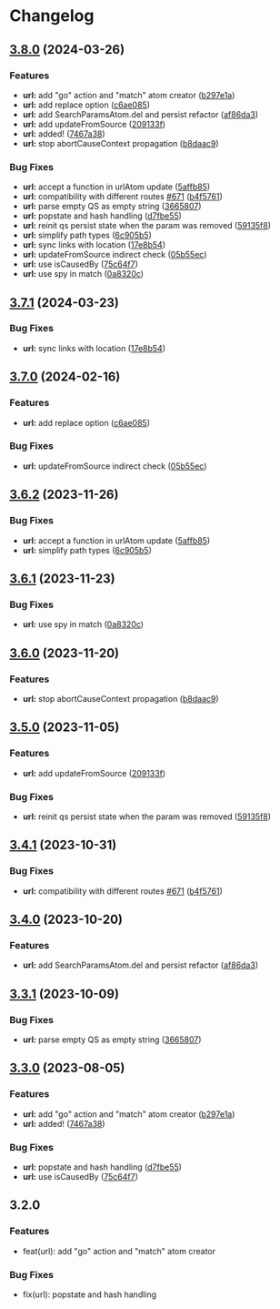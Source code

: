 # Changelog

## [3.8.0](https://github.com/kirademiurge/reatom/compare/url-v3.7.1...url-v3.8.0) (2024-03-26)


### Features

* **url:** add "go" action and "match" atom creator ([b297e1a](https://github.com/kirademiurge/reatom/commit/b297e1af737728693d5980704669377bd99b4d22))
* **url:** add replace option ([c6ae085](https://github.com/kirademiurge/reatom/commit/c6ae0859fd246135e17379623e91a67ffeedbb59))
* **url:** add SearchParamsAtom.del and persist refactor ([af86da3](https://github.com/kirademiurge/reatom/commit/af86da339cf0ba864eec9d074aa9f8b14c403fd2))
* **url:** add updateFromSource ([209133f](https://github.com/kirademiurge/reatom/commit/209133f1426583729aac394fdf5e2a484252c3eb))
* **url:** added! ([7467a38](https://github.com/kirademiurge/reatom/commit/7467a387350ef435c0594e3045da1c86bf1e235a))
* **url:** stop abortCauseContext propagation ([b8daac9](https://github.com/kirademiurge/reatom/commit/b8daac98b2638fbe170aebed7816afec9e73928f))


### Bug Fixes

* **url:** accept a function in urlAtom update ([5affb85](https://github.com/kirademiurge/reatom/commit/5affb8525fe5629621e0f7fe9b999f1e2306b28e))
* **url:** compatibility with different routes [#671](https://github.com/kirademiurge/reatom/issues/671) ([b4f5761](https://github.com/kirademiurge/reatom/commit/b4f5761a8cde3697e4a9192e88ccc42ff8378bba))
* **url:** parse empty QS as empty string ([3665807](https://github.com/kirademiurge/reatom/commit/3665807cdbe131f87a414ac5907cd8a88cafe769))
* **url:** popstate and hash handling ([d7fbe55](https://github.com/kirademiurge/reatom/commit/d7fbe5586a6707713e8981b381c8dcb5056ccad9))
* **url:** reinit qs persist state when the param was removed ([59135f8](https://github.com/kirademiurge/reatom/commit/59135f883681bed433fb5ab36111ca9d478e05fb))
* **url:** simplify path types ([6c905b5](https://github.com/kirademiurge/reatom/commit/6c905b5424a9d85c20059db04c3c03551cef9c5b))
* **url:** sync links with location ([17e8b54](https://github.com/kirademiurge/reatom/commit/17e8b54d3990745dc2498ac60eef0e0d95dd5fb2))
* **url:** updateFromSource indirect check ([05b55ec](https://github.com/kirademiurge/reatom/commit/05b55ecf973dbb43e91226390bdf102c17455f88))
* **url:** use isCausedBy ([75c64f7](https://github.com/kirademiurge/reatom/commit/75c64f7ae314f0d58a8c8f5e175f35b7237fcf25))
* **url:** use spy in match ([0a8320c](https://github.com/kirademiurge/reatom/commit/0a8320c02ef8036816c3361fae852eaf159b359c))

## [3.7.1](https://github.com/artalar/reatom/compare/url-v3.7.0...url-v3.7.1) (2024-03-23)


### Bug Fixes

* **url:** sync links with location ([17e8b54](https://github.com/artalar/reatom/commit/17e8b54d3990745dc2498ac60eef0e0d95dd5fb2))

## [3.7.0](https://github.com/artalar/reatom/compare/url-v3.6.2...url-v3.7.0) (2024-02-16)


### Features

* **url:** add replace option ([c6ae085](https://github.com/artalar/reatom/commit/c6ae0859fd246135e17379623e91a67ffeedbb59))


### Bug Fixes

* **url:** updateFromSource indirect check ([05b55ec](https://github.com/artalar/reatom/commit/05b55ecf973dbb43e91226390bdf102c17455f88))

## [3.6.2](https://github.com/artalar/reatom/compare/url-v3.6.1...url-v3.6.2) (2023-11-26)


### Bug Fixes

* **url:** accept a function in urlAtom update ([5affb85](https://github.com/artalar/reatom/commit/5affb8525fe5629621e0f7fe9b999f1e2306b28e))
* **url:** simplify path types ([6c905b5](https://github.com/artalar/reatom/commit/6c905b5424a9d85c20059db04c3c03551cef9c5b))

## [3.6.1](https://github.com/artalar/reatom/compare/url-v3.6.0...url-v3.6.1) (2023-11-23)


### Bug Fixes

* **url:** use spy in match ([0a8320c](https://github.com/artalar/reatom/commit/0a8320c02ef8036816c3361fae852eaf159b359c))

## [3.6.0](https://github.com/artalar/reatom/compare/url-v3.5.0...url-v3.6.0) (2023-11-20)


### Features

* **url:** stop abortCauseContext propagation ([b8daac9](https://github.com/artalar/reatom/commit/b8daac98b2638fbe170aebed7816afec9e73928f))

## [3.5.0](https://github.com/artalar/reatom/compare/url-v3.4.1...url-v3.5.0) (2023-11-05)


### Features

* **url:** add updateFromSource ([209133f](https://github.com/artalar/reatom/commit/209133f1426583729aac394fdf5e2a484252c3eb))


### Bug Fixes

* **url:** reinit qs persist state when the param was removed ([59135f8](https://github.com/artalar/reatom/commit/59135f883681bed433fb5ab36111ca9d478e05fb))

## [3.4.1](https://github.com/artalar/reatom/compare/url-v3.4.0...url-v3.4.1) (2023-10-31)


### Bug Fixes

* **url:** compatibility with different routes [#671](https://github.com/artalar/reatom/issues/671) ([b4f5761](https://github.com/artalar/reatom/commit/b4f5761a8cde3697e4a9192e88ccc42ff8378bba))

## [3.4.0](https://github.com/artalar/reatom/compare/url-v3.3.1...url-v3.4.0) (2023-10-20)


### Features

* **url:** add SearchParamsAtom.del and persist refactor ([af86da3](https://github.com/artalar/reatom/commit/af86da339cf0ba864eec9d074aa9f8b14c403fd2))

## [3.3.1](https://github.com/artalar/reatom/compare/url-v3.3.0...url-v3.3.1) (2023-10-09)


### Bug Fixes

* **url:** parse empty QS as empty string ([3665807](https://github.com/artalar/reatom/commit/3665807cdbe131f87a414ac5907cd8a88cafe769))

## [3.3.0](https://github.com/artalar/reatom/compare/url-v3.2.0...url-v3.3.0) (2023-08-05)


### Features

* **url:** add "go" action and "match" atom creator ([b297e1a](https://github.com/artalar/reatom/commit/b297e1af737728693d5980704669377bd99b4d22))
* **url:** added! ([7467a38](https://github.com/artalar/reatom/commit/7467a387350ef435c0594e3045da1c86bf1e235a))


### Bug Fixes

* **url:** popstate and hash handling ([d7fbe55](https://github.com/artalar/reatom/commit/d7fbe5586a6707713e8981b381c8dcb5056ccad9))
* **url:** use isCausedBy ([75c64f7](https://github.com/artalar/reatom/commit/75c64f7ae314f0d58a8c8f5e175f35b7237fcf25))

## 3.2.0

### Features

- feat(url): add "go" action and "match" atom creator

### Bug Fixes

- fix(url): popstate and hash handling
